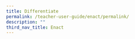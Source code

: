 ```yaml
---
title: Differentiate
permalink: /teacher-user-guide/enact/permalink/
description: ""
third_nav_title: Enact
---
```


